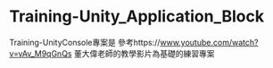 # Training-Unity_Application_Block
Training-UnityConsole專案是
參考https://www.youtube.com/watch?v=vAv_M9qGnQs
董大偉老師的教學影片為基礎的練習專案
